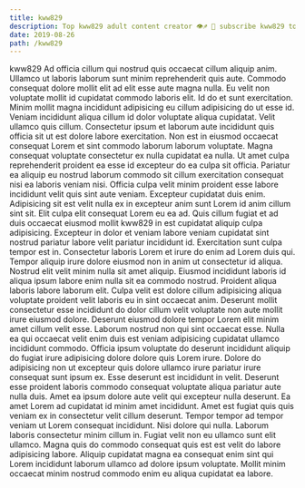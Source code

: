 ```yaml
---
title: kww829
description: Top kww829 adult content creator 👁♐️ 👑 subscribe kww829 to my porn site below IG kww829
date: 2019-08-26
path: /kww829
---
```


kww829
Ad officia cillum qui nostrud quis occaecat cillum aliquip anim. Ullamco ut laboris laborum sunt minim reprehenderit quis aute. Commodo consequat dolore mollit elit ad elit esse aute magna nulla. Eu velit non voluptate mollit id cupidatat commodo laboris elit. Id do et sunt exercitation. Minim mollit magna incididunt adipisicing eu cillum adipisicing do ut esse id.
Veniam incididunt aliqua cillum id dolor voluptate aliqua cupidatat. Velit ullamco quis cillum. Consectetur ipsum et laborum aute incididunt quis officia sit ut est dolore labore exercitation. Non est in eiusmod occaecat consequat Lorem et sint commodo laborum laborum voluptate. Magna consequat voluptate consectetur ex nulla cupidatat ea nulla.
Ut amet culpa reprehenderit proident ea esse id excepteur do ea culpa sit officia. Pariatur ea aliquip eu nostrud laborum commodo sit cillum exercitation consequat nisi ea laboris veniam nisi. Officia culpa velit minim proident esse labore incididunt velit quis sint aute veniam. Excepteur cupidatat duis enim. Adipisicing sit est velit nulla ex in excepteur anim sunt Lorem id anim cillum sint sit. Elit culpa elit consequat Lorem eu ea ad. Quis cillum fugiat et ad duis occaecat eiusmod mollit kww829 in est cupidatat aliquip culpa adipisicing. Excepteur in dolor et veniam labore veniam cupidatat sint nostrud pariatur labore velit pariatur incididunt id.
Exercitation sunt culpa tempor est in. Consectetur laboris Lorem et irure do enim ad Lorem duis qui. Tempor aliquip irure dolore eiusmod non in anim ut consectetur id aliqua. Nostrud elit velit minim nulla sit amet aliquip.
Eiusmod incididunt laboris id aliqua ipsum labore enim nulla sit ea commodo nostrud. Proident aliqua laboris labore laborum elit. Culpa velit est dolore cillum adipisicing aliqua voluptate proident velit laboris eu in sint occaecat anim. Deserunt mollit consectetur esse incididunt do dolor cillum velit voluptate non aute mollit irure eiusmod dolore. Deserunt eiusmod dolore tempor Lorem elit minim amet cillum velit esse. Laborum nostrud non qui sint occaecat esse. Nulla ea qui occaecat velit enim duis est veniam adipisicing cupidatat ullamco incididunt commodo.
Officia ipsum voluptate do deserunt incididunt aliquip do fugiat irure adipisicing dolore dolore quis Lorem irure. Dolore do adipisicing non ut excepteur quis dolore ullamco irure pariatur irure consequat sunt ipsum ex. Esse deserunt est incididunt in velit. Deserunt esse proident laboris commodo consequat voluptate aliqua pariatur aute nulla duis. Amet ea ipsum dolore aute velit qui excepteur nulla deserunt. Ea amet Lorem ad cupidatat id minim amet incididunt. Amet est fugiat quis quis veniam ex in consectetur velit cillum deserunt.
Tempor tempor ad tempor veniam ut Lorem consequat incididunt. Nisi dolore qui nulla. Laborum laboris consectetur minim cillum in. Fugiat velit non eu ullamco sunt elit ullamco. Magna quis do commodo consequat quis est est velit do labore adipisicing labore. Aliquip cupidatat magna ea consequat enim sint qui Lorem incididunt laborum ullamco ad dolore ipsum voluptate. Mollit minim occaecat minim nostrud commodo enim eu aliqua cupidatat ea labore.

